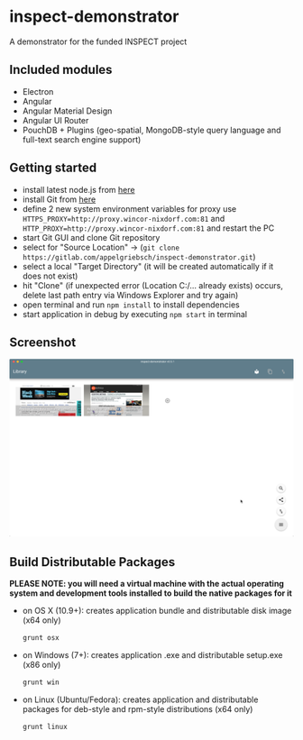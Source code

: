 # inspect-demonstrator
A demonstrator for the funded INSPECT project

## Included modules
* Electron
* Angular
* Angular Material Design
* Angular UI Router
* PouchDB + Plugins (geo-spatial, MongoDB-style query language and full-text search engine support)

## Getting started
* install latest node.js from [here](http://www.nodejs.org)
* install Git from [here](https://git-scm.com/)
* define 2 new system environment variables for proxy use ```HTTPS_PROXY=http://proxy.wincor-nixdorf.com:81``` and ```HTTP_PROXY=http://proxy.wincor-nixdorf.com:81``` and restart the PC
* start Git GUI and clone Git repository
*   select for "Source Location" -> (```git clone https://gitlab.com/appelgriebsch/inspect-demonstrator.git```)
*   select a local "Target Directory" (it will be created automatically if it does not exist)
*   hit "Clone" (if unexpected error (Location C:/... already exists) occurs, delete last path entry via Windows Explorer and try again)
* open terminal and run ```npm install``` to install dependencies
* start application in debug by executing ```npm start``` in terminal

## Screenshot

![screenshot](screenshot.png)

## Build Distributable Packages

**PLEASE NOTE: you will need a virtual machine with the actual operating system and development tools installed to build the native packages for it**

* on OS X (10.9+): creates application bundle and distributable disk image (x64 only)

  ```bash
  grunt osx
  ```
* on Windows (7+): creates application .exe and distributable setup.exe (x86 only)

  ```bash
  grunt win
  ```
* on Linux (Ubuntu/Fedora): creates application and distributable packages for deb-style and rpm-style distributions (x64 only)

  ```bash
  grunt linux
  ```
